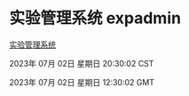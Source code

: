 # 实验管理系统 expadmin
[实验管理系统](http://:56808/expadmin-782313d2-e1b1-4ea7-932e-3a55e6a1a4d0/)

2023年 07月 02日 星期日 20:30:02 CST

2023年 07月 02日 星期日 12:30:02 GMT
